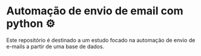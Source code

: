 # Automação de envio de email com python ⚙
Este repositório é destinado a um estudo focado na automação de envio de e-mails a partir de uma base de dados. 



